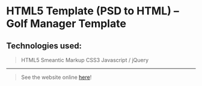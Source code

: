 
# HTML5 Template (PSD to HTML) – Golf Manager Template

## Technologies used:

> HTML5 Smeantic Markup
> CSS3
> Javascript / jQuery

<hr />

> See the website online [here](http://cdn.iurianu.rocks/golf-manager)!
